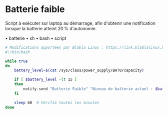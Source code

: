 # Batterie faible

Script à exécuter sur laptop au démarrage, afin d'obtenir une notification lorsque la batterie atteint 20 % d'autonomie.

• batterie
• sh
• bash
• script

```bash
# Modifications apportées par Blabla Linux : https://link.blablalinux.be
#!/bin/bash

while true
do
    battery_level=$(cat /sys/class/power_supply/BAT0/capacity)

    if [ $battery_level -lt 15 ]
    then
        notify-send "Batterie Faible" "Niveau de batterie actuel : $battery_level%"
    fi

    sleep 60  # Vérifie toutes les minutes
done

```
